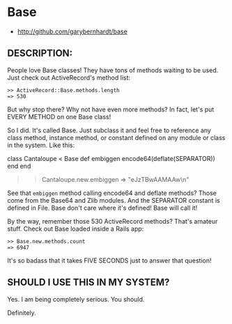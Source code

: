 # Base

* http://github.com/garybernhardt/base

## DESCRIPTION:

People love Base classes! They have tons of methods waiting to be used. Just check out ActiveRecord's method list:

    >> ActiveRecord::Base.methods.length
    => 530 

But why stop there? Why not have even more methods? In fact, let's put EVERY METHOD on one Base class!

So I did. It's called Base. Just subclass it and feel free to reference any class method, instance method, or constant defined on any module or class in the system. Like this:

class Cantaloupe < Base
  def embiggen
    encode64(deflate(SEPARATOR))
  end
end

>> Cantaloupe.new.embiggen
=> "eJzTBwAAMAAw\n" 

See that `embiggen` method calling encode64 and deflate methods? Those come from the Base64 and Zlib modules. And the SEPARATOR constant is defined in File. Base don\'t care where it\'s defined! Base will call it!

By the way, remember those 530 ActiveRecord methods? That's amateur stuff. Check out Base loaded inside a Rails app:

    >> Base.new.methods.count
    => 6947 

It's so badass that it takes FIVE SECONDS just to answer that question!

## SHOULD I USE THIS IN MY SYSTEM?

Yes. I am being completely serious. You should.









Definitely.

